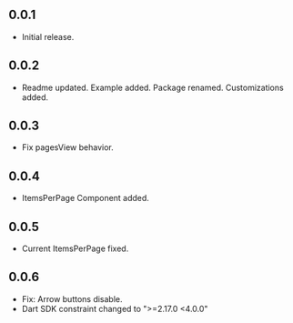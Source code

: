 ## 0.0.1

* Initial release.

## 0.0.2

* Readme updated. Example added. Package renamed. Customizations added.

## 0.0.3

* Fix pagesView behavior.

## 0.0.4

* ItemsPerPage Component added.

## 0.0.5

* Current ItemsPerPage fixed.

## 0.0.6

* Fix: Arrow buttons disable.
* Dart SDK constraint changed to ">=2.17.0 <4.0.0"